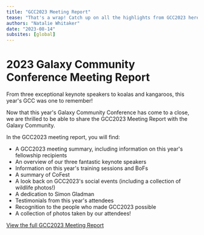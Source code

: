 ```yaml
---
title: "GCC2023 Meeting Report"
tease: "That's a wrap! Catch up on all the highlights from GCC2023 here!"
authors: "Natalie Whitaker"
date: "2023-08-14"	
subsites: [global]
---
```

		

# 2023 Galaxy Community Conference Meeting Report
		

From three exceptional keynote speakers to koalas and kangaroos, this year's GCC was one to remember! 

Now that this year's Galaxy Community Conference has come to a close, we are thrilled to be able to share the GCC2023 Meeting Report with the Galaxy Community.
		

In the GCC2023 meeting report, you will find:
		
- A GCC2023 meeting summary, including information on this year's fellowship recipients 
- An overview of our three fantastic keynote speakers 
- Information on this year's training sessions and BoFs
- A summary of CoFest 
- A look back on GCC2023's social events (including a collection of wildlife photos!)
- A dedication to Simon Gladman
- Testimonials from this year's attendees
- Recognition to the people who made GCC2023 possible
- A collection of photos taken by our attendees!
		
		

[View the full GCC2023 Meeting Report](/assets/media/GCC2023MeetingReport_compressed.pdf)


